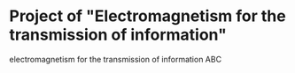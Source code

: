 # Project of "Electromagnetism for the transmission of information"
electromagnetism for the transmission of information
ABC
